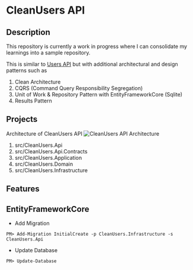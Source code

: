 # CleanUsers API

## Description

This repository is currently a work in progress where I can consolidate my learnings into a sample repository.

This is similar to [Users API](https://github.com/darrenleeyx/Users) but with additional architectural and design patterns such as
1. Clean Architecture
2. CQRS (Command Query Responsibility Segregation)
3. Unit of Work & Repository Pattern with EntityFrameworkCore (Sqlite)
4. Results Pattern

## Projects
Architecture of CleanUsers API
![CleanUsers API Architecture](https://github.com/darrenleeyx/CleanUsers/assets/59044608/6d3bf2a2-9442-4ff1-ac5e-7eb5b1d3c64a)

1. src/CleanUsers.Api
2. src/CleanUsers.Api.Contracts
3. src/CleanUsers.Application
4. src/CleanUsers.Domain
5. src/CleanUsers.Infrastructure

## Features



## EntityFrameworkCore

* Add Migration
```console
PM> Add-Migration InitialCreate -p CleanUsers.Infrastructure -s CleanUsers.Api
```

* Update Database
```console
PM> Update-Database
```

